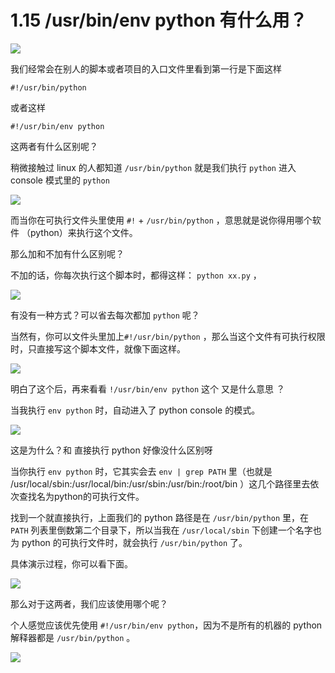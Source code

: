 # 1.15 /usr/bin/env python 有什么用？
![](http://image.iswbm.com/20200804124133.png)

我们经常会在别人的脚本或者项目的入口文件里看到第一行是下面这样

```shell
#!/usr/bin/python
```

或者这样

```shell
#!/usr/bin/env python
```

这两者有什么区别呢？

稍微接触过 linux 的人都知道 `/usr/bin/python` 就是我们执行 `python` 进入console 模式里的 `python` 

![](http://image.iswbm.com/20200331184021.png)

而当你在可执行文件头里使用 `#!` + `/usr/bin/python` ，意思就是说你得用哪个软件 （python）来执行这个文件。

那么加和不加有什么区别呢？

不加的话，你每次执行这个脚本时，都得这样： `python xx.py` ，

![](http://image.iswbm.com/20200331185034.png)

有没有一种方式？可以省去每次都加 `python` 呢？

当然有，你可以文件头里加上`#!/usr/bin/python` ，那么当这个文件有可执行权限 时，只直接写这个脚本文件，就像下面这样。

![](http://image.iswbm.com/20200331184755.png)

明白了这个后，再来看看 `!/usr/bin/env python` 这个 又是什么意思 ？

当我执行 `env python` 时，自动进入了 python console 的模式。

![](http://image.iswbm.com/20200331185741.png)

这是为什么？和 直接执行 python 好像没什么区别呀

当你执行 `env python` 时，它其实会去 `env | grep PATH` 里（也就是 /usr/local/sbin:/usr/local/bin:/usr/sbin:/usr/bin:/root/bin ）这几个路径里去依次查找名为python的可执行文件。

找到一个就直接执行，上面我们的 python 路径是在 `/usr/bin/python`  里，在 `PATH` 列表里倒数第二个目录下，所以当我在  `/usr/local/sbin` 下创建一个名字也为 python 的可执行文件时，就会执行 `/usr/bin/python` 了。

具体演示过程，你可以看下面。

![](http://image.iswbm.com/20200331190224.png)

那么对于这两者，我们应该使用哪个呢？

个人感觉应该优先使用 `#!/usr/bin/env python`，因为不是所有的机器的 python 解释器都是 `/usr/bin/python` 。

![](http://image.iswbm.com/20200607174235.png)